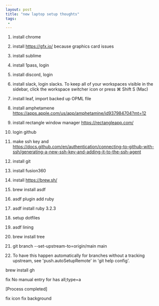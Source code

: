 ```yaml
---
layout: post
title: "new laptop setup thoughts"
tags:
 -
---
```


1. install chrome
1. install https://gfx.io/ because graphics card issues
1. install sublime
1. install 1pass, login
1. install discord, login
1. install slack, login slacks. To keep all of your workspaces visible in the sidebar, click the workspace switcher icon or press ⌘ Shift S (Mac)
1. install leaf, import backed up OPML file
1. install amphetamene https://apps.apple.com/us/app/amphetamine/id937984704?mt=12
1. install rectangle window manager https://rectangleapp.com/
1. login github
1. make ssh key and https://docs.github.com/en/authentication/connecting-to-github-with-ssh/generating-a-new-ssh-key-and-adding-it-to-the-ssh-agent 
1. install git
1. install fusion360
1. install https://brew.sh/
1. brew install asdf
1. asdf plugin add ruby
1. asdf install ruby 3.2.3

1. setup dotfiles
1. asdf lining
1. brew install tree

1. git branch --set-upstream-to=origin/main main
1. To have this happen automatically for branches without a tracking
upstream, see 'push.autoSetupRemote' in 'git help config'.

brew install gh

fix No manual entry for has all;type=a

[Process completed]



fix icon
fix background
